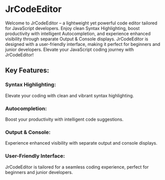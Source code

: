 # JrCodeEditor

Welcome to JrCodeEditor – a lightweight yet powerful code editor tailored for JavaScript developers. Enjoy clean Syntax Highlighting, boost productivity with intelligent Autocompletion, and experience enhanced visibility through separate Output & Console displays. JrCodeEditor is designed with a user-friendly interface, making it perfect for beginners and junior developers. Elevate your JavaScript coding journey with JrCodeEditor!

## Key Features:

### Syntax Highlighting: 

Elevate your coding with clean and vibrant syntax highlighting.

### Autocompletion:

Boost your productivity with intelligent code suggestions.

### Output & Console: 

Experience enhanced visibility with separate output and console displays.

### User-Friendly Interface: 

JrCodeEditor is tailored for a seamless coding experience, perfect for beginners and junior developers.
